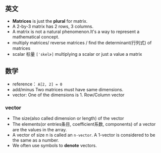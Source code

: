 ## 英文
- **Matrices** is just the **plural** for matrix.
- A 2-by-3 matrix has 2 rows, 3 columns. 
- A matrix is not a natural phenomenon.It's a way to represent a mathematical concept.
- multiply matrices/ reverse matrices / find the determinant(行列式) of matrices
- scalar 标量 `[ˈskelɚ]` multiplying a scalar or just a value a matrix


## 数学
- reference： `A[2, 2] = 0`
- add/minus Two matrices must have  same dimensions.
- vector: One of the dimensions is 1. Row/Column vector

### vector
- The size(also called dimension or length) of the vector
- The elements(or entries条目, coefficient系数, components) of a vector are the values in the array.
- A vector of size n is called an `n-vector`. A 1-vector is considered to be the same as a number.
- We often use symbols to **denote** vectors.
